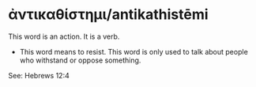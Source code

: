 # ἀντικαθίστημι/antikathistēmi 
This word is an action. It is a verb.

* This word means to resist. This word is only used to talk about people who withstand or oppose something. 

See: Hebrews 12:4

